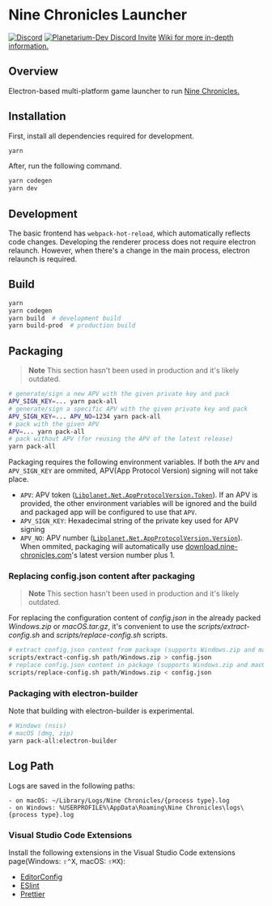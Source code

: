 # Nine Chronicles Launcher
[![Discord](https://img.shields.io/discord/539405872346955788?color=6278DA&label=Planetarium&logo=discord&logoColor=white)](https://discord.gg/JyujU8E4SD)
[![Planetarium-Dev Discord Invite](https://img.shields.io/discord/928926944937013338?color=6278DA&label=Planetarium-dev&logo=discord&logoColor=white)](https://discord.gg/RYJDyFRYY7)
[Wiki for more in-depth information.](https://github.com/planetarium/9c-launcher/wiki)

## Overview

Electron-based multi-platform game launcher to run [Nine Chronicles.](https://github.com/planetarium/NineChronicles)

## Installation

First, install all dependencies required for development.

```bash
yarn
```

After, run the following command.

```bash
yarn codegen
yarn dev
```

## Development

The basic frontend has `webpack-hot-reload`, which automatically reflects code changes.
Developing the renderer process does not require electron relaunch. However, when there's a change in the main process, electron relaunch is required.

## Build

```bash
yarn
yarn codegen
yarn build  # development build
yarn build-prod  # production build
```

## Packaging
> **Note**
> This section hasn't been used in production and it's likely outdated.

```bash
# generate/sign a new APV with the given private key and pack
APV_SIGN_KEY=... yarn pack-all
# generate/sign a specific APV with the given private key and pack
APV_SIGN_KEY=... APV_NO=1234 yarn pack-all
# pack with the given APV
APV=... yarn pack-all
# pack without APV (for reusing the APV of the latest release)
yarn pack-all
```

Packaging requires the following environment variables. If both the `APV` and `APV_SIGN_KEY` are ommited,
APV(App Protocol Version) signing will not take place.

- `APV`: APV token
  ([`Libplanet.Net.AppProtocolVersion.Token`][appprotocolversion.token]).
  If an APV is provided, the other environment variables will be ignored and the build and packaged app will be configured to use that `APV`.
- `APV_SIGN_KEY`: Hexadecimal string of the private key used for APV signing
- `APV_NO`: APV number
  ([`Libplanet.Net.AppProtocolVersion.Version`][appprotocolversion.version]).
  When ommited, packaging will automatically use [download.nine-chronicles.com](https://download.nine-chronicles.com/)'s latest version number plus 1.

[appprotocolversion.token]: https://docs.libplanet.io/master/api/Libplanet.Net.AppProtocolVersion.html#Libplanet_Net_AppProtocolVersion_Token
[appprotocolversion.version]: https://docs.libplanet.io/master/api/Libplanet.Net.AppProtocolVersion.html#Libplanet_Net_AppProtocolVersion_Version

### Replacing config.json content after packaging
> **Note**
> This section hasn't been used in production and it's likely outdated.

For replacing the configuration content of _config.json_ in the already packed _Windows.zip_ or _macOS.tar.gz_, it's convenient to use the _scripts/extract-config.sh_ and _scripts/replace-config.sh_ scripts.

```bash
# extract config.json content from package (supports Windows.zip and macOS.tar.gz)
scripts/extract-config.sh path/Windows.zip > config.json
# replace config.json content in package (supports Windows.zip and macOS.tar.gz)
scripts/replace-config.sh path/Windows.zip < config.json
```

### Packaging with electron-builder
Note that building with electron-builder is experimental.

```bash
# Windows (nsis)
# macOS (dmg, zip)
yarn pack-all:electron-builder
```

## Log Path

Logs are saved in the following paths:

```
- on macOS: ~/Library/Logs/Nine Chronicles/{process type}.log
- on Windows: %USERPROFILE%\AppData\Roaming\Nine Chronicles\logs\{process type}.log
```

### Visual Studio Code Extensions

Install the following extensions in the Visual Studio Code extensions page(Windows: <kbd>⇧⌃X</kbd>, macOS: <kbd>⇧⌘X</kbd>):

- [EditorConfig]
- [ESlint]
- [Prettier]

[editorconfig]: https://marketplace.visualstudio.com/items?itemName=EditorConfig.EditorConfig
[eslint]: https://marketplace.visualstudio.com/items?itemName=dbaeumer.vscode-eslint
[prettier]: https://marketplace.visualstudio.com/items?itemName=esbenp.prettier-vscode
